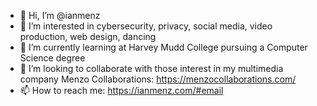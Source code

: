 - 👋 Hi, I’m @ianmenz
- 👀 I’m interested in cybersecurity, privacy, social media, video production, web design, dancing
- 🌱 I’m currently learning at Harvey Mudd College pursuing a Computer Science degree
- 💞️ I’m looking to collaborate with those interest in my multimedia company Menzo Collaborations: https://menzocollaborations.com/
- 📫 How to reach me: https://ianmenz.com/#email

<!---
ianmenz/ianmenz is a ✨ special ✨ repository because its `README.md` (this file) appears on your GitHub profile.
You can click the Preview link to take a look at your changes.
--->

